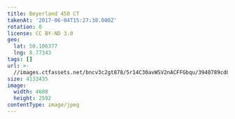 ```yaml
---
title: Beyerland 450 CT
takenAt: '2017-06-04T15:27:38.000Z'
rotation: 0
license: CC BY-ND 3.0
geo:
  lat: 50.106377
  lng: 8.77343
tags: []
url: >-
  //images.ctfassets.net/bncv3c2gt878/5r14C30avWSV2nACFFGbqu/3940789cd8cdba3fcb958eaad4ac7f58/beyerland-450-ct_34251037984_o
size: 4133435
image:
  width: 4608
  height: 2592
contentType: image/jpeg
---
```


